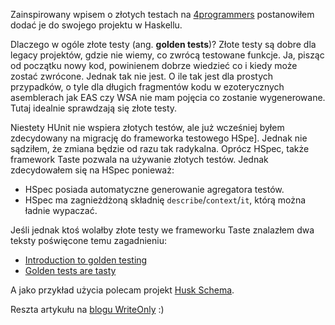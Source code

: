 Zainspirowany wpisem o złotych testach na [4programmers](https://4programmers.net/Mikroblogi/View/90241) postanowiłem dodać je do swojego projektu w Haskellu.

Dlaczego w ogóle złote testy (ang. **golden tests**)? Złote testy są dobre dla legacy projektów, gdzie nie wiemy, co zwrócą testowane funkcje. Ja,
pisząc od początku nowy kod, powinienem dobrze wiedzieć co i kiedy może zostać zwrócone. Jednak tak nie jest.
O ile tak jest dla prostych przypadków, o tyle dla długich fragmentów kodu w ezoterycznych asemblerach jak EAS czy WSA nie mam pojęcia co zostanie wygenerowane.
Tutaj idealnie sprawdzają się złote testy.

Niestety HUnit nie wspiera złotych testów, ale już wcześniej byłem zdecydowany na migrację do frameworka testowego HSpe].
Jednak nie sądziłem, że zmiana będzie od razu tak radykalna. Oprócz HSpec, także framework Taste pozwala na używanie złotych testów.
Jednak zdecydowałem się na HSpec ponieważ: 
* HSpec posiada automatyczne generowanie agregatora testów. 
* HSpec ma zagnieżdżoną składnię `describe`/`context`/`it`, którą można ładnie wypaczać.

Jeśli jednak ktoś wolałby złote testy we frameworku Taste znalazłem dwa teksty poświęcone temu zagadnieniu:
* [Introduction to golden testing](https://ro-che.info/articles/2017-12-04-golden-tests)
* [Golden tests are tasty](https://kseo.github.io/posts/2016-12-15-golden-tests-are-tasty.html)

A jako przykład użycia polecam projekt [Husk Schema](https://justinethier.github.io/husk-scheme/).

Reszta artykułu na [blogu WriteOnly](https://writeonly.pl/golden-tests) :)

